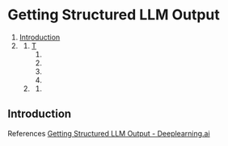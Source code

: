 # Getting Structured LLM Output


1. [Introduction](#1)
1. [](#2)
    1. [T](#3)
       1. [](#4)
       2. [](#5)
       3. [](#6)
       4. [](#7)
    2. [](#8)
       1. [](#9)

 

<a name="1"></a>
## Introduction


<a name="10"></a>
References <a href="https://www.deeplearning.ai/short-courses/getting-structured-llm-output/">Getting Structured LLM Output - Deeplearning.ai</a>
